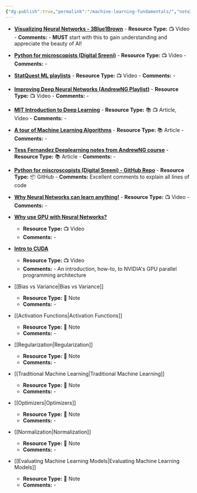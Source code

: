 ```yaml
---
{"dg-publish":true,"permalink":"/machine-learning-fundamentals/","noteIcon":"2","updated":"2024-05-22T13:57:16.474+05:30"}
---
```



- [**Visualizing Neural Networks - 3Blue1Brown**](https://www.youtube.com/watch?v=aircAruvnKk&list=PLZHQObOWTQDNU6R1_67000Dx_ZCJB-3pi)
	   - **Resource Type:** 📺 Video
	   - **Comments:** - **MUST** start with this to gain understanding and appreciate the beauty of AI!

- [**Python for microscopists (Digital Sreeni)**](https://www.youtube.com/playlist?list=PLZsOBAyNTZwbIjGnolFydAN33gyyGP7lT)
	   - **Resource Type:** 📺 Video
	   - **Comments:** -

- [**StatQuest ML playlists**](https://www.youtube.com/c/joshstarmer/playlists)
	   - **Resource Type:** 📺 Video
	   - **Comments:** -

- [**Improving Deep Neural Networks (AndrewNG Playlist)**](https://www.youtube.com/playlist?list=PLkDaE6sCZn6Hn0vK8co82zjQtt3T2Nkqc)
	   - **Resource Type:** 📺 Video
	   - **Comments:** -

- [**MIT Introduction to Deep Learning**](http://introtodeeplearning.com/index.html)
	   - **Resource Type:** 📚 📺 Article, Video
	   - **Comments:** -

- [**A tour of Machine Learning Algorithms**](https://machinelearningmastery.com/a-tour-of-machine-learning-algorithms/)
	   - **Resource Type:** 📚 Article
	   - **Comments:** -

- [**Tess Fernandez Deeplearning notes from AndrewNG course**](https://github.com/proy9714/Tess-Fernandez-DeepLearning-Notes)
	   - **Resource Type:** 📚 Article
	   - **Comments:** -

- [**Python for miscroscopists (Digital Sreeni) - GitHub Repo**](https://github.com/bnsreenu/python_for_microscopists)
	   - **Resource Type:** 📦 GitHub
	   - **Comments:** Excellent comments to explain all lines of code

- [**Why Neural Networks can learn anything!**](https://www.youtube.com/watch?v=0QczhVg5HaI&list=WL&index=26)
	   - **Resource Type:** 📺 Video
	   - **Comments:** -

- [**Why use GPU with Neural Networks?**](https://www.youtube.com/playlist?list=PLTl9hO2Oobd8yB9k58mHaeqERAlsuYKmj)
    - **Resource Type:** 📺 Video
    - **Comments:** -

- [**Intro to CUDA**](https://www.youtube.com/watch?v=IzU4AVcMFys)
    - **Resource Type:** 📺 Video
    - **Comments:** - An introduction, how-to, to NVIDIA's GPU parallel programming architecture

- [[Bias vs Variance\|Bias vs Variance]]
	- **Resource Type:** 🔗 Note
    - **Comments:** -

- [[Activation Functions\|Activation Functions]]
	- **Resource Type:** 🔗 Note
    - **Comments:** -

- [[Regularization\|Regularization]]
	- **Resource Type:** 🔗 Note
    - **Comments:** -

- [[Traditional Machine Learning\|Traditional Machine Learning]]
    - **Resource Type:** 🔗 Note
    - **Comments:** -

- [[Optimizers\|Optimizers]]
    - **Resource Type:** 🔗 Note
    - **Comments:** -

- [[Normalization\|Normalization]]
    - **Resource Type:** 🔗 Note
    - **Comments:** -

- [[Evaluating Machine Learning Models\|Evaluating Machine Learning Models]]
	- **Resource Type:** 🔗 Note
    - **Comments:** -